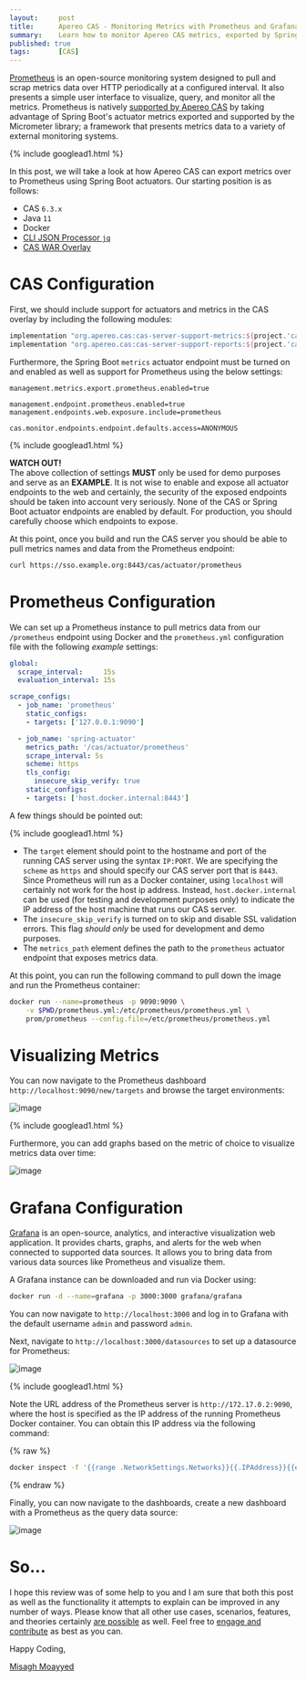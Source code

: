```yaml
---
layout:     post
title:      Apereo CAS - Monitoring Metrics with Prometheus and Grafana
summary:    Learn how to monitor Apereo CAS metrics, exported by Spring Boot actuators, using the open-source monitoring system, Prometheus. 
published: true
tags:       [CAS]
---
```


[Prometheus](https://prometheus.io/) is an open-source monitoring system designed to pull and scrap metrics data over HTTP periodically at a configured interval. It also presents a simple user interface to visualize, query, and monitor all the metrics. Prometheus is natively [supported by Apereo CAS](https://apereo.github.io/cas/development/monitoring/Configuring-Metrics.html) by taking advantage of Spring Boot's actuator metrics exported and supported by the Micrometer library; a framework that presents metrics data to a variety of external monitoring systems. 

{% include googlead1.html  %}

In this post, we will take a look at how Apereo CAS can export metrics over to Prometheus using Spring Boot actuators. Our starting position is as follows:

- CAS `6.3.x`
- Java `11`
- Docker
- [CLI JSON Processor `jq`](https://stedolan.github.io/jq/)
- [CAS WAR Overlay](https://github.com/apereo/cas-overlay-template)

# CAS Configuration

First, we should include support for actuators and metrics in the CAS overlay by including the following modules:

```gradle
implementation "org.apereo.cas:cas-server-support-metrics:${project.'cas.version'}"
implementation "org.apereo.cas:cas-server-support-reports:${project.'cas.version'}"
```

Furthermore, the Spring Boot `metrics` actuator endpoint must be turned on and enabled as well as support for Prometheus using the below settings:

```properties 
management.metrics.export.prometheus.enabled=true

management.endpoint.prometheus.enabled=true
management.endpoints.web.exposure.include=prometheus

cas.monitor.endpoints.endpoint.defaults.access=ANONYMOUS
```

{% include googlead1.html  %}

<div class="alert alert-warning">
  <strong>WATCH OUT!</strong><br/>The above collection of settings <strong>MUST</strong> only be used for demo purposes and serve as an <strong>EXAMPLE</strong>. It is not wise to enable and expose all actuator endpoints to the web and certainly, the security of the exposed endpoints should be taken into account very seriously. None of the CAS or Spring Boot actuator endpoints are enabled by default. For production, you should carefully choose which endpoints to expose.
</div>

At this point, once you build and run the CAS server you should be able to pull metrics names and data from the Prometheus endpoint:

```bash
curl https://sso.example.org:8443/cas/actuator/prometheus
```

# Prometheus Configuration

We can set up a Prometheus instance to pull metrics data from our `/prometheus` endpoint using Docker and the `prometheus.yml` configuration file with the following *example* settings:

```yaml
global:
  scrape_interval:     15s 
  evaluation_interval: 15s 

scrape_configs:
  - job_name: 'prometheus'
    static_configs:
    - targets: ['127.0.0.1:9090']

  - job_name: 'spring-actuator'
    metrics_path: '/cas/actuator/prometheus'
    scrape_interval: 5s
    scheme: https
    tls_config:
      insecure_skip_verify: true
    static_configs:
    - targets: ['host.docker.internal:8443']
```

A few things should be pointed out:

{% include googlead1.html  %}

- The `target` element should point to the hostname and port of the running CAS server using the syntax `IP:PORT`. We are specifying the `scheme` as `https` and should specify our CAS server port that is `8443`. Since Prometheus will run as a Docker container, using `localhost` will certainly not work for the host ip address. Instead, `host.docker.internal` can be used (for testing and development purposes only) to indicate the IP address of the host machine that runs our CAS server. 
- The `insecure_skip_verify` is turned on to skip and disable SSL validation errors. This flag *should only* be used for development and demo purposes.
- The `metrics_path` element defines the path to the `prometheus` actuator endpoint that exposes metrics data.

At this point, you can run the following command to pull down the image and run the Prometheus container:

```bash
docker run --name=prometheus -p 9090:9090 \
    -v $PWD/prometheus.yml:/etc/prometheus/prometheus.yml \
    prom/prometheus --config.file=/etc/prometheus/prometheus.yml
```

# Visualizing Metrics

You can now navigate to the Prometheus dashboard `http://localhost:9090/new/targets` and browse the target environments:

![image](https://user-images.githubusercontent.com/1205228/94362564-1e32bc00-00c9-11eb-9b1f-69b7faeab485.png)

{% include googlead1.html  %}

Furthermore, you can add graphs based on the metric of choice to visualize metrics data over time:

![image](https://user-images.githubusercontent.com/1205228/94362607-71a50a00-00c9-11eb-9fb7-d15beb33fd78.png)

# Grafana Configuration

[Grafana](https://grafana.com/) is an open-source, analytics, and interactive visualization web application. It provides charts, graphs, and alerts for the web when connected to supported data sources. It allows you to bring data from various data sources like Prometheus and visualize them. 

A Grafana instance can be downloaded and run via Docker using:

```bash
docker run -d --name=grafana -p 3000:3000 grafana/grafana 
```

You can now navigate to `http://localhost:3000` and log in to Grafana with the default username `admin` and password `admin`.

Next, navigate to `http://localhost:3000/datasources` to set up a datasource for Prometheus:

![image](https://user-images.githubusercontent.com/1205228/94363706-00695500-00d1-11eb-9b79-4e0945b80f14.png)

{% include googlead1.html  %}

Note the URL address of the Prometheus server is `http://172.17.0.2:9090`, where the host is specified as the IP address of the running Prometheus Docker container. You can obtain this IP address via the following command:

{% raw %}
```bash
docker inspect -f '{{range .NetworkSettings.Networks}}{{.IPAddress}}{{end}}' prometheus 
```
{% endraw %}

Finally, you can now navigate to the dashboards, create a new dashboard with a Prometheus as the query data source:

![image](https://user-images.githubusercontent.com/1205228/94363862-0dd30f00-00d2-11eb-973c-2c7e29c3cb72.png)

# So...

I hope this review was of some help to you and I am sure that both this post as well as the functionality it attempts to explain can be improved in any number of ways. Please know that all other use cases, scenarios, features, and theories certainly [are possible](https://apereo.github.io/2017/02/18/onthe-theoryof-possibility/) as well. Feel free to [engage and contribute](https://apereo.github.io/cas/developer/Contributor-Guidelines.html) as best as you can.

Happy Coding,

[Misagh Moayyed](https://fawnoos.com)